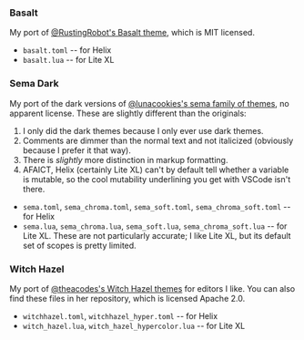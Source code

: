 
### Basalt

My port of 
[@RustingRobot's Basalt theme](https://github.com/RustingRobot/basalt-theme),
which is MIT licensed.

  * `basalt.toml` -- for Helix
  * `basalt.lua` -- for Lite XL

### Sema Dark

My port of the dark versions of
[@lunacookies's sema family of themes](https://github.com/lunacookies/sema),
no apparent license. These are slightly different than the originals:

  1. I only did the dark themes because I only ever use dark themes.
  2. Comments are dimmer than the normal text and not italicized (obviously
     because I prefer it that way).
  3. There is _slightly_ more distinction in markup formatting.
  4. AFAICT, Helix (certainly Lite XL) can't by default tell whether a
     variable is mutable, so the cool mutability underlining you get
    with VSCode isn't there.

  * `sema.toml`, `sema_chroma.toml`, `sema_soft.toml`,
    `sema_chroma_soft.toml` -- for Helix
  * `sema.lua`, `sema_chroma.lua`, `sema_soft.lua`,
    `sema_chroma_soft.lua` -- for Lite XL. These are not particularly
    accurate; I like Lite XL, but its default set of scopes is pretty
    limited.

### Witch Hazel

My port of
[@theacodes's Witch Hazel themes](https://github.com/theacodes/witchhazel)
for editors I like. You can also find these files in her repository, which
is licensed Apache 2.0.

  * `witchhazel.toml`, `witchhazel_hyper.toml` -- for Helix
  * `witch_hazel.lua`, `witch_hazel_hypercolor.lua` -- for Lite XL
